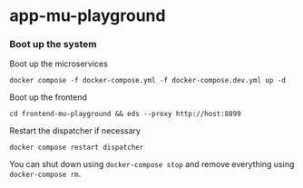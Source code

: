 # app-mu-playground

### Boot up the system

Boot up the microservices

    docker compose -f docker-compose.yml -f docker-compose.dev.yml up -d
    
Boot up the frontend

    cd frontend-mu-playground && eds --proxy http://host:8899

Restart the dispatcher if necessary

    docker compose restart dispatcher

You can shut down using `docker-compose stop` and remove everything using `docker-compose rm`.
